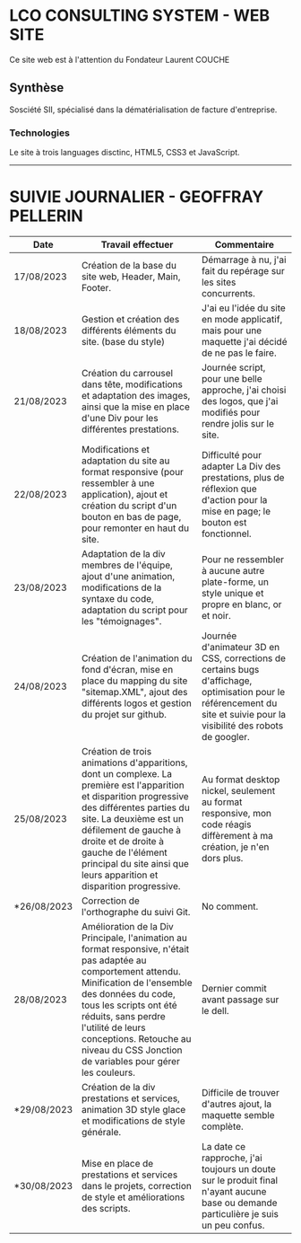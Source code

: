 # LCO CONSULTING SYSTEM - WEB SITE

Ce site web est à l'attention du Fondateur Laurent COUCHE

## Synthèse

Sosciété SII, spécialisé dans la dématérialisation de facture d'entreprise.

### Technologies

Le site à trois languages disctinc, HTML5, CSS3 et JavaScript.

*********************************************************************************
# SUIVIE JOURNALIER - GEOFFRAY PELLERIN

| Date        | Travail effectuer    | Commentaire |
| ------|-----|-----|
| 17/08/2023  	| Création de la base du site web, Header, Main, Footer.	| Démarrage à nu, j'ai fait du repérage sur les sites concurrents.	|
| 18/08/2023 	| Gestion et création des différents éléments du site. (base du style)  	| J'ai eu l'idée du site en mode applicatif, mais pour une maquette j'ai décidé de ne pas le faire. 	|
| 21/08/2023 	|Création du carrousel dans tête, modifications et adaptation des images, ainsi que la mise en place d'une Div pour les différentes prestations.	| Journée script, pour une belle approche, j'ai choisi des logos, que j'ai modifiés pour rendre jolis sur le site.	|
| 22/08/2023 	| Modifications et adaptation du site au format responsive (pour ressembler à une application), ajout et création du script d'un bouton en bas de page, pour remonter en haut du site.	| Difficulté pour adapter La Div des prestations, plus de réflexion que d'action pour la mise en page; le bouton est fonctionnel.	|
| 23/08/2023 	| Adaptation de la div membres de l'équipe, ajout d'une animation, modifications de la syntaxe du code, adaptation du script pour les "témoignages". 	| Pour ne ressembler à aucune autre plate-forme, un style unique et propre en blanc, or et noir.	|
| 24/08/2023  	| Création de l'animation du fond d'écran, mise en place du mapping du site "sitemap.XML", ajout des différents logos et gestion du projet sur github. 	| Journée d'animateur 3D en CSS, corrections de certains bugs d'affichage, optimisation pour le référencement du site et suivie pour la visibilité des robots de googler. 	|
| 25/08/2023  	|  Création de trois animations d'apparitions, dont un complexe. La première est l'apparition et disparition progressive des différentes parties du site. La deuxième est un défilement de gauche à droite et de droite à gauche de l'élément principal du site ainsi que leurs apparition et disparition progressive.	| Au format desktop nickel, seulement au format responsive, mon code réagis diffèrement à ma création, je n'en dors plus.	|   
| *26/08/2023  	| Correction de l'orthographe du suivi Git.	| No comment.	|   
| 28/08/2023  	| Amélioration de la Div Principale, l'animation au format responsive, n'était pas adaptée au comportement attendu. Minification de l'ensemble des données du code, tous les scripts ont été réduits, sans perdre l'utilité de leurs conceptions. Retouche au niveau du CSS Jonction de variables pour gérer les couleurs. | Dernier commit avant passage sur le dell.	|   
| *29/08/2023  	| Création de la div prestations et services, animation 3D style glace et modifications de style générale.	| 	Difficile de trouver d'autres ajout, la maquette semble complète. |   
| *30/08/2023  	| Mise en place de prestations et services dans le projets, correction de style et améliorations des scripts.	| La date ce rapproche, j'ai toujours un doute sur le produit final n'ayant aucune base ou demande particulière je suis un peu confus.	|   

